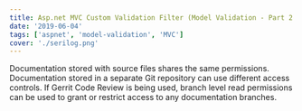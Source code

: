 ```yaml
---
title: Asp.net MVC Custom Validation Filter (Model Validation - Part 2 )
date: '2019-06-04'
tags: ['aspnet', 'model-validation', 'MVC']
cover: './serilog.png'
---
```


Documentation stored with source files shares the same permissions.
Documentation stored in a separate Git repository can use different
access controls. If Gerrit Code Review is being used, branch level
read permissions can be used to grant or restrict access to any
documentation branches.
